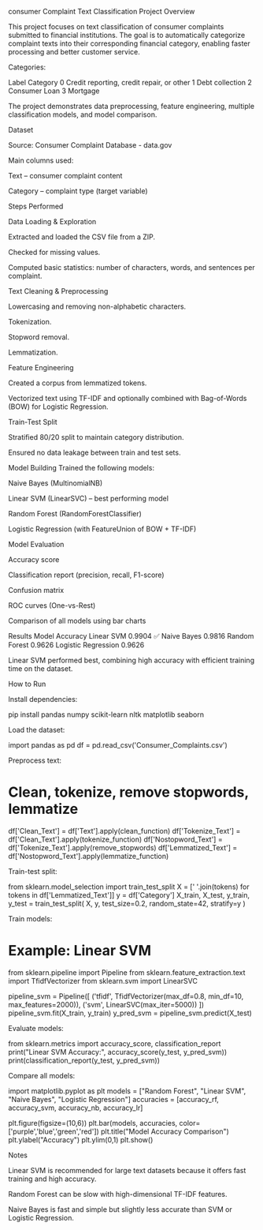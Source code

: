 consumer Complaint Text Classification
Project Overview

This project focuses on text classification of consumer complaints submitted to financial institutions. The goal is to automatically categorize complaint texts into their corresponding financial category, enabling faster processing and better customer service.

Categories:

Label	Category
0	Credit reporting, credit repair, or other
1	Debt collection
2	Consumer Loan
3	Mortgage

The project demonstrates data preprocessing, feature engineering, multiple classification models, and model comparison.

Dataset

Source: Consumer Complaint Database - data.gov

Main columns used:

Text – consumer complaint content

Category – complaint type (target variable)

Steps Performed

Data Loading & Exploration

Extracted and loaded the CSV file from a ZIP.

Checked for missing values.

Computed basic statistics: number of characters, words, and sentences per complaint.

Text Cleaning & Preprocessing

Lowercasing and removing non-alphabetic characters.

Tokenization.

Stopword removal.

Lemmatization.

Feature Engineering

Created a corpus from lemmatized tokens.

Vectorized text using TF-IDF and optionally combined with Bag-of-Words (BOW) for Logistic Regression.

Train-Test Split

Stratified 80/20 split to maintain category distribution.

Ensured no data leakage between train and test sets.

Model Building
Trained the following models:

Naive Bayes (MultinomialNB)

Linear SVM (LinearSVC) – best performing model

Random Forest (RandomForestClassifier)

Logistic Regression (with FeatureUnion of BOW + TF-IDF)

Model Evaluation

Accuracy score

Classification report (precision, recall, F1-score)

Confusion matrix

ROC curves (One-vs-Rest)

Comparison of all models using bar charts

Results
Model	Accuracy
Linear SVM	0.9904 ✅
Naive Bayes	0.9816
Random Forest	0.9626
Logistic Regression	0.9626

Linear SVM performed best, combining high accuracy with efficient training time on the dataset.

How to Run

Install dependencies:

pip install pandas numpy scikit-learn nltk matplotlib seaborn


Load the dataset:

import pandas as pd
df = pd.read_csv('Consumer_Complaints.csv')


Preprocess text:

# Clean, tokenize, remove stopwords, lemmatize
df['Clean_Text'] = df['Text'].apply(clean_function)
df['Tokenize_Text'] = df['Clean_Text'].apply(tokenize_function)
df['Nostopword_Text'] = df['Tokenize_Text'].apply(remove_stopwords)
df['Lemmatized_Text'] = df['Nostopword_Text'].apply(lemmatize_function)


Train-test split:

from sklearn.model_selection import train_test_split
X = [' '.join(tokens) for tokens in df['Lemmatized_Text']]
y = df['Category']
X_train, X_test, y_train, y_test = train_test_split(
    X, y, test_size=0.2, random_state=42, stratify=y
)


Train models:

# Example: Linear SVM
from sklearn.pipeline import Pipeline
from sklearn.feature_extraction.text import TfidfVectorizer
from sklearn.svm import LinearSVC

pipeline_svm = Pipeline([
    ('tfidf', TfidfVectorizer(max_df=0.8, min_df=10, max_features=2000)),
    ('svm', LinearSVC(max_iter=5000))
])
pipeline_svm.fit(X_train, y_train)
y_pred_svm = pipeline_svm.predict(X_test)


Evaluate models:

from sklearn.metrics import accuracy_score, classification_report
print("Linear SVM Accuracy:", accuracy_score(y_test, y_pred_svm))
print(classification_report(y_test, y_pred_svm))


Compare all models:

import matplotlib.pyplot as plt
models = ["Random Forest", "Linear SVM", "Naive Bayes", "Logistic Regression"]
accuracies = [accuracy_rf, accuracy_svm, accuracy_nb, accuracy_lr]

plt.figure(figsize=(10,6))
plt.bar(models, accuracies, color=['purple','blue','green','red'])
plt.title("Model Accuracy Comparison")
plt.ylabel("Accuracy")
plt.ylim(0,1)
plt.show()

Notes

Linear SVM is recommended for large text datasets because it offers fast training and high accuracy.

Random Forest can be slow with high-dimensional TF-IDF features.

Naive Bayes is fast and simple but slightly less accurate than SVM or Logistic Regression.
